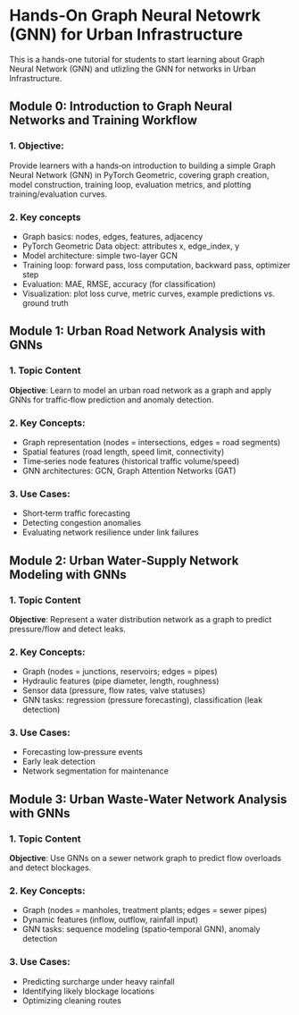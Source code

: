 # Hands-On Graph Neural Netowrk (GNN) for Urban Infrastructure
 This is a hands-one tutorial for students to start learning about Graph Neural Network (GNN) and utlizling the GNN for networks in Urban Infrastructure.


## Module 0: Introduction to Graph Neural Networks and Training Workflow
### 1. Objective:
Provide learners with a hands‑on introduction to building a simple Graph Neural Network (GNN) in PyTorch Geometric, covering graph creation, model construction, training loop, evaluation metrics, and plotting training/evaluation curves.

### 2. Key concepts
- Graph basics: nodes, edges, features, adjacency
- PyTorch Geometric Data object: attributes x, edge_index, y
- Model architecture: simple two-layer GCN
- Training loop: forward pass, loss computation, backward pass, optimizer step
- Evaluation: MAE, RMSE, accuracy (for classification)
- Visualization: plot loss curve, metric curves, example predictions vs. ground truth

## Module 1: Urban Road Network Analysis with GNNs
### 1. Topic Content
**Objective**: Learn to model an urban road network as a graph and apply GNNs for traffic‑flow prediction and anomaly detection.
### 2. Key Concepts:
- Graph representation (nodes = intersections, edges = road segments)
- Spatial features (road length, speed limit, connectivity)
- Time‑series node features (historical traffic volume/speed)
- GNN architectures: GCN, Graph Attention Networks (GAT)
### 3. Use Cases:
- Short‑term traffic forecasting
- Detecting congestion anomalies
- Evaluating network resilience under link failures

## Module 2: Urban Water‑Supply Network Modeling with GNNs
### 1. Topic Content
**Objective**: Represent a water distribution network as a graph to predict pressure/flow and detect leaks.
### 2. Key Concepts:
- Graph (nodes = junctions, reservoirs; edges = pipes)
- Hydraulic features (pipe diameter, length, roughness)
- Sensor data (pressure, flow rates, valve statuses)
- GNN tasks: regression (pressure forecasting), classification (leak detection)
### 3. Use Cases:
- Forecasting low‑pressure events
- Early leak detection
- Network segmentation for maintenance

## Module 3: Urban Waste‑Water Network Analysis with GNNs
### 1. Topic Content
**Objective**: Use GNNs on a sewer network graph to predict flow overloads and detect blockages.
### 2. Key Concepts:
- Graph (nodes = manholes, treatment plants; edges = sewer pipes)
- Dynamic features (inflow, outflow, rainfall input)
- GNN tasks: sequence modeling (spatio‑temporal GNN), anomaly detection
### 3. Use Cases:
- Predicting surcharge under heavy rainfall
- Identifying likely blockage locations
- Optimizing cleaning routes